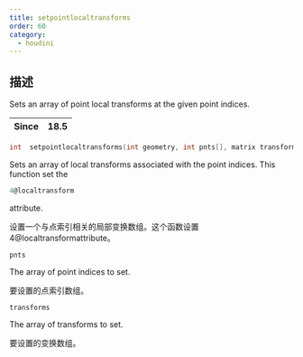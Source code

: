 ```yaml
---
title: setpointlocaltransforms
order: 60
category:
  - houdini
---
```

    
## 描述

Sets an array of point local transforms at the given point indices.

| Since | 18.5 |
| ----- | ---- |

```c
int  setpointlocaltransforms(int geometry, int pnts[], matrix transforms[])
```

Sets an array of local transforms associated with the point indices. This
function set the

```c
4@localtransform
```

attribute.

设置一个与点索引相关的局部变换数组。这个函数设置 4@localtransformattribute。

`pnts`

The array of point indices to set.

要设置的点索引数组。

`transforms`

The array of transforms to set.

要设置的变换数组。
